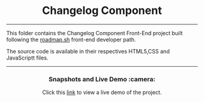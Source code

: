 <!-- TITLE -->
<h1 align="center">
    Changelog Component
</h1>
<hr/>
<!-- TITLE -->

<!-- DESCRIPTION -->
This folder contains the Changelog Component Front-End project built following the <a href="https://roadmap.sh/">roadmap.sh<a/> front-end developer path.

The source code is available in their respectives HTML5,CSS and JavaScriptt files.
<br/>

<hr/>
<!-- DESCRIPTION -->

<!-- PREVIEW AND DEMO -->
<h3 align="center">
  Snapshots and Live Demo :camera:
</h3>
<p align="center">
  Click this <a href="https://carlospigurina-changelog-component.netlify.app">link</a> to view a live demo of the project.
</p>
<br>

<!-- PREVIEW AND DEMO -->
<br>